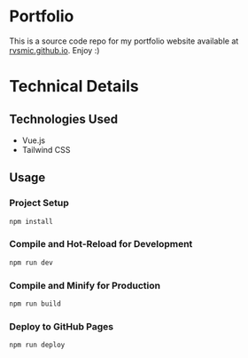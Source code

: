 # Portfolio

This is a source code repo for my portfolio website available at [rvsmic.github.io](https://rvsmic.github.io). Enjoy :)

# Technical Details

## Technologies Used

- Vue.js
- Tailwind CSS

## Usage

### Project Setup

```sh
npm install
```

### Compile and Hot-Reload for Development

```sh
npm run dev
```

### Compile and Minify for Production

```sh
npm run build
```

### Deploy to GitHub Pages

```sh
npm run deploy
```
